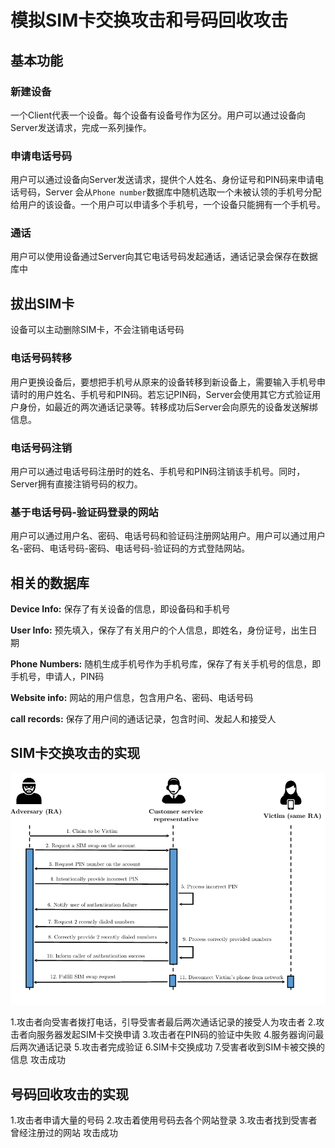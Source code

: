 # 模拟SIM卡交换攻击和号码回收攻击

## 基本功能

### 新建设备
一个Client代表一个设备。每个设备有设备号作为区分。用户可以通过设备向Server发送请求，完成一系列操作。

### 申请电话号码
用户可以通过设备向Server发送请求，提供个人姓名、身份证号和PIN码来申请电话号码，Server 会从`Phone number`数据库中随机选取一个未被认领的手机号分配给用户的该设备。一个用户可以申请多个手机号，一个设备只能拥有一个手机号。

### 通话
用户可以使用设备通过Server向其它电话号码发起通话，通话记录会保存在数据库中

## 拔出SIM卡
设备可以主动删除SIM卡，不会注销电话号码

### 电话号码转移
用户更换设备后，要想把手机号从原来的设备转移到新设备上，需要输入手机号申请时的用户姓名、手机号和PIN码。若忘记PIN码，Server会使用其它方式验证用户身份，如最近的两次通话记录等。转移成功后Server会向原先的设备发送解绑信息。

### 电话号码注销
用户可以通过电话号码注册时的姓名、手机号和PIN码注销该手机号。同时，Server拥有直接注销号码的权力。

### 基于电话号码-验证码登录的网站
用户可以通过用户名、密码、电话号码和验证码注册网站用户。用户可以通过用户名-密码、电话号码-密码、电话号码-验证码的方式登陆网站。

## 相关的数据库

**Device Info:** 保存了有关设备的信息，即设备码和手机号

**User Info:** 预先填入，保存了有关用户的个人信息，即姓名，身份证号，出生日期

**Phone Numbers:** 随机生成手机号作为手机号库，保存了有关手机号的信息，即手机号，申请人，PIN码

**Website info:** 网站的用户信息，包含用户名、密码、电话号码

**call records:** 保存了用户间的通话记录，包含时间、发起人和接受人

## SIM卡交换攻击的实现

![](./image/SIM_swap_1.png)

1.攻击者向受害者拨打电话，引导受害者最后两次通话记录的接受人为攻击者
2.攻击者向服务器发起SIM卡交换申请
3.攻击者在PIN码的验证中失败
4.服务器询问最后两次通话记录
5.攻击者完成验证
6.SIM卡交换成功
7.受害者收到SIM卡被交换的信息
攻击成功

## 号码回收攻击的实现

1.攻击者申请大量的号码
2.攻击着使用号码去各个网站登录
3.攻击者找到受害者曾经注册过的网站
攻击成功